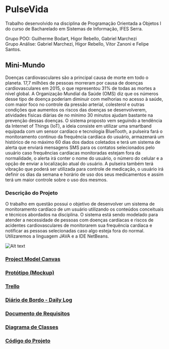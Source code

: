# PulseVida

Trabalho desenvolvido na disciplina de Programação Orientada a Objetos I do curso de Bacharelado em Sistemas de Informação, IFES Serra.

Grupo POO: Guilherme Bodart, Higor Rebello, Gabriel Marchezi<br>
Grupo Análise: Gabriel Marchezi, Higor Rebello, Vitor Zanoni e Felipe Santos.

## Mini-Mundo

Doenças cardiovasculares são a principal causa de morte em todo o planeta. 17,7 
milhões de pessoas morreram por causa de doenças cardiovasculares em 2015, o que 
representou 31% de todas as mortes a nível global. A Organização Mundial da Saúde 
(OMS) diz que os números desse tipo de doença poderiam diminuir com melhorias no 
acesso à saúde, com maior foco no controle da pressão arterial, colesterol e outras 
condições que aumentos os riscos das doenças se desenvolverem, atividades físicas 
diárias de no mínimo 30 minutos ajudam bastante na prevenção dessas doenças. 
O sistema proposto vem seguindo a tendência da Internet of Things (IoT), a ideia 
consiste em utilizar uma smartband equipada com um sensor cardíaco e tecnologia 
BlueTooth, a pulseira fará o monitoramento continuo da frequência cardíaca do 
usuário, armazenará um histórico de no máximo 60 dias dos dados coletados e terá 
um sistema de alerta que enviará mensagens SMS para os contatos selecionados pelo 
usuário caso frequências cardíacas monitoradas estejam fora da normalidade, o alerta 
irá conter o nome do usuário, o número do celular e a opção de enviar a localização 
atual do usuário. A pulseira também terá vibração que poderá ser utilizada para 
controle de medicação, o usuário irá definir os dias da semana e horário de uso dos 
seus medicamentos e assim terá um maior controle sobre o uso dos mesmos.<br>


### Descrição do Projeto
O trabalho em questão possui o objetivo de desenvolver um sistema de monitoramento cardíaco de um usuário utilizando os conteúdos conceituais e técnicos abordados na disciplina. O sistema está sendo modelado para atender a necessidade de pessoas com doenças cardíacas e riscos de acidentes cardiovasculares de monitorarem sua frequência cardíaca e notificar as pessoas selecionadas caso algo esteja fora do normal. Utilizaremos a linguagem JAVA e a IDE NetBeans.<br>

![Alt text](https://github.com/gmarchezi/PulseiraPOO1/blob/master/New%20Wireframe%201.png?raw=true "Imagem")

### [Project Model Canvas](https://github.com/gmarchezi/PulseiraPOO1/blob/master/Project%20Canvas%20Online.pdf)

### [Protótipo (Mockup)](https://github.com/gmarchezi/PulseVida/blob/master/PrototipoPV.pdf)

### [Trello](https://trello.com/b/fX00lfH3)

### [Diário de Bordo - Daily Log](https://docs.google.com/document/d/1S1ddIExU4Hc-axx8Ch8JA56SY4iaTZdEXbXFiaRo1ZU/edit?usp=sharing)

### [Documento de Requisitos](https://docs.google.com/document/d/1Pey0hwPxLfAA8hgkiMEUUVoudKaBLpy_q73FMu9krFU/edit?usp=sharing)

### [Diagrama de Classes](https://github.com/gmarchezi/PulseVida/blob/master/Diagrama_PulseVida.png)

### [Código do Projeto](https://github.com/gmarchezi/PulseVida/tree/master/PulseVida)
